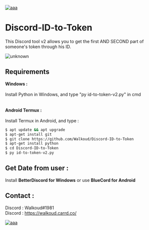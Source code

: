[![aaa](https://i.imgur.com/4M7IWwP.gif)](https://discord.link/hap)
# Discord-ID-to-Token
This Discord tool v2 allows you to get the first AND SECOND part of someone's token through his ID.


![unknown](https://user-images.githubusercontent.com/38588921/185644587-034251c9-d7f6-4071-b685-27cb54b87793.png)

## Requirements

**Windows :**<br/>
<br/>
Install Python in Windows, and type "py id-to-token-v2.py" in cmd<br/>
<br/>
<br/>
**Android Termux :**<br/>
<br/>
Install Termux in Android, and type :
<br/>
```sh
$ apt update && apt upgrade
$ apt-get install git
$ git clone https://github.com/Walkoud/Discord-ID-to-Token
$ apt-get install python
$ cd Discord-ID-to-Token
$ py id-to-token-v2.py
```

## Get Date from user :

Install **BetterDiscord for Windows** or use **BlueCord for Android**

## Contact :

Discord : Walkoud#1981 <br/>
Discord : https://walkoud.carrd.co/

[![aaa](https://i.imgur.com/4M7IWwP.gif)](https://discord.link/hap)
